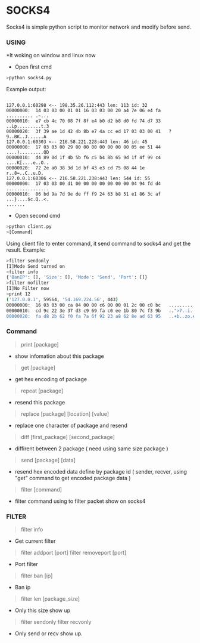 # SOCKS4
Socks4 is simple python script to monitor network and modify before send.
### USING
*It woking on window and linux now
* Open first cmd
```sh
>python socks4.py
```
Example output:
```

127.0.0.1:60298 <-- 198.35.26.112:443 len: 113 id: 32
00000000:  14 03 03 00 01 01 16 03 03 00 20 a4 7e 06 e4 fa   .......... .~...
00000010:  e7 cb 4c 70 08 7f 8f e4 b0 d2 b8 d0 fd 74 d7 33   ..Lp.........t.3
00000020:  3f 39 ae 1d 42 4b 8b e7 4a cc ed 17 03 03 00 41   ?9..BK..J......A
127.0.0.1:60303 <-- 216.58.221.228:443 len: 46 id: 45
00000000:  17 03 03 00 29 00 00 00 00 00 00 00 05 ee 51 44   ....).........QD
00000010:  d4 89 0d 1f 4b 5b f6 c5 b4 8b 65 9d 1f 4f 99 c4   ....K[....e..O..
00000020:  72 2e a0 38 3d 1d bf 43 e3 cd 75 08 44 1e         r..8=..C..u.D.
127.0.0.1:60306 <-- 216.58.221.238:443 len: 544 id: 55
00000000:  17 03 03 00 d1 00 00 00 00 00 00 00 04 94 fd d4   ................
00000010:  06 bd 9a 7d 9e de ff f9 24 63 b8 51 e1 86 3c af   ...}....$c.Q..<.
.......
```
* Open second cmd
```sh
>python client.py
>[Command]
```
Using client file to enter command, it send command to socks4 and get the result.
Example:
```sh
>filter sendonly
[I]Mode Send turned on
>filter info
{'BanIP': [], 'Size': [], 'Mode': 'Send', 'Port': []}
>filter nofilter
[I]No Filter now
>print 12
('127.0.0.1', 59564, '54.169.224.56', 443)
00000000:  16 03 03 00 ca 04 00 00 c6 00 00 01 2c 00 c0 bc   ............,...
00000010:  cd 9c 22 3e 37 d3 c9 69 fa c0 ee 1b 80 7c f3 9b   ..">7..i.....|..
00000020:  fa d8 2b 62 f0 fa 7a 6f 92 23 a8 62 8e ad 63 95   ..+b..zo.#.b..c.
```
### Command
>print [package] 

* show infomation about this package

>get [package]
 
 * get hex encoding of package 

>repeat [package] 

* resend this package

>replace [package] [location] [value]

 * replace one character of package and resend
 
>diff [first_package] [second_package]

* diffirent between 2 package ( need using same size package )

>send [package] [data]

 * resend hex encoded data define by package id ( sender, recver, using "get" command to get encoded package data )

>filter [command]
 
 * filter command using to filter packet show on socks4

### FILTER 
>filter info

 * Get current filter

>filter addport [port]
>filter removeport [port]
 * Port filter

>filter ban [ip]
 
 * Ban ip

>filter len [package_size]

 * Only this size show up

>filter sendonly
>filter recvonly

 * Only send or recv show up.


